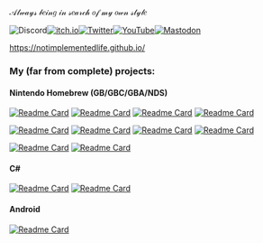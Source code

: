 𝒜𝓁𝓌𝒶𝓎𝓈 𝒷𝑒𝒾𝓃𝑔 𝒾𝓃 𝓈𝑒𝒶𝓇𝒸𝒽 𝑜𝒻 𝓂𝓎 𝑜𝓌𝓃 𝓈𝓉𝓎𝓁𝑒

![Discord](https://img.shields.io/badge/NotImpLife%231049-%237289DA.svg?style=for-the-badge&logo=discord&logoColor=white)<a href="https://notimplementedlife.itch.io">![itch.io](https://img.shields.io/badge/Itch-%23FF0B34.svg?style=for-the-badge&logo=Itch.io&logoColor=white)</a><a href="https://twitter.com/NotImpLife">![Twitter](https://img.shields.io/badge/Twitter-%231DA1F2.svg?style=for-the-badge&logo=Twitter&logoColor=white)</a><a href="https://www.youtube.com/channel/UC-0C58sSNynr5kTgT24NXqQ">![YouTube](https://img.shields.io/badge/YouTube-%23FF0000.svg?style=for-the-badge&logo=YouTube&logoColor=white)</a><a rel="me" href="https://retrochat.online/@NotImplementedLife">![Mastodon](https://img.shields.io/badge/-MASTODON-%232B90D9?style=for-the-badge&logo=mastodon&logoColor=white)</a>

https://notimplementedlife.github.io/

 ### My (far from complete) projects:

#### Nintendo Homebrew (GB/GBC/GBA/NDS)

[![Readme Card](https://github-readme-stats-lime-ten.vercel.app/api/pin/?username=NotImplementedLife&repo=AIRPLANZ&bg_color=346856&title_color=fff&text_color=fff&icon_color=fff)](https://github.com/NotImplementedLife/AIRPLANZ)
[![Readme Card](https://github-readme-stats-lime-ten.vercel.app/api/pin/?username=NotImplementedLife&repo=rubik&bg_color=327345&title_color=fff&text_color=fff&icon_color=fff)](https://github.com/NotImplementedLife/rubik)
[![Readme Card](https://github-readme-stats-lime-ten.vercel.app/api/pin/?username=NotImplementedLife&repo=brekstascat&bg_color=004603&title_color=fff&text_color=fff&icon_color=fff)](https://github.com/NotImplementedLife/brekstascat)
[![Readme Card](https://github-readme-stats-lime-ten.vercel.app/api/pin/?username=NotImplementedLife&repo=Trabant&bg_color=327345&title_color=ffe79f&text_color=ffe79f&icon_color=ffe79f)](https://github.com/NotImplementedLife/Trabant)

[![Readme Card](https://github-readme-stats-lime-ten.vercel.app/api/pin/?username=NotImplementedLife&repo=A-4D-Christmas&bg_color=29003d&title_color=fff&text_color=fff&icon_color=fff)](https://github.com/NotImplementedLife/A-4D-Christmas)
[![Readme Card](https://github-readme-stats-lime-ten.vercel.app/api/pin/?username=NotImplementedLife&repo=NotebookAdventure&bg_color=fcf9e2&title_color=00164b&text_color=00164b&icon_color=00164b)](https://github.com/NotImplementedLife/NotebookAdventure)
[![Readme Card](https://github-readme-stats-lime-ten.vercel.app/api/pin/?username=NotImplementedLife&repo=GlaciaDungeon&bg_color=00005f&title_color=00f7e6&text_color=ffffff&icon_color=00f7e6)](https://github.com/NotImplementedLife/GlaciaDungeon)
[![Readme Card](https://github-readme-stats-lime-ten.vercel.app/api/pin/?username=NotImplementedLife&repo=Bugtris&bg_color=161918&title_color=eeeeee&text_color=eeeeee&icon_color=eeeeee)](https://github.com/NotImplementedLife/Bugtris)

[![Readme Card](https://github-readme-stats-lime-ten.vercel.app/api/pin/?username=NotImplementedLife&repo=FSPDS&bg_color=F78325&title_color=fff&text_color=fff&icon_color=fff)](https://github.com/NotImplementedLife/FSPDS)
[![Readme Card](https://github-readme-stats-lime-ten.vercel.app/api/pin/?username=NotImplementedLife&repo=d-Elusion&bg_color=fcfcfc&title_color=000&text_color=000&icon_color=880000)](https://github.com/NotImplementedLife/d-Elusion)

#### C#

[![Readme Card](https://github-readme-stats-lime-ten.vercel.app/api/pin/?username=NotImplementedLife&repo=Crusade&bg_color=686DD6&title_color=fff&text_color=fff&icon_color=fff)](https://github.com/NotImplementedLife/Crusade)
[![Readme Card](https://github-readme-stats-lime-ten.vercel.app/api/pin/?username=NotImplementedLife&repo=DualShot&bg_color=fff8dc&title_color=000&text_color=000&icon_color=000)](https://github.com/NotImplementedLife/DualShot)


#### Android
[![Readme Card](https://github-readme-stats-lime-ten.vercel.app/api/pin/?username=NotImplementedLife&repo=Sudoku&bg_color=398E3D&title_color=fff&text_color=fff&icon_color=fff)](https://github.com/NotImplementedLife/Sudoku)

